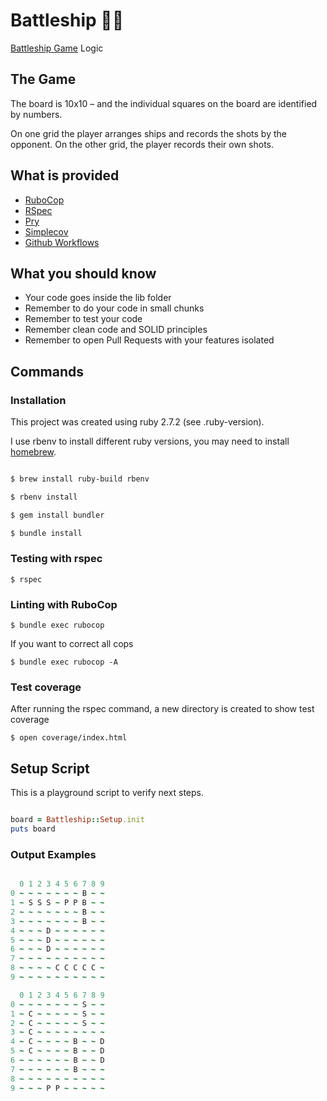 # Battleship 🏴‍☠️

[Battleship Game](https://en.wikipedia.org/wiki/Battleship_(game)) Logic

## The Game

The board is 10x10 – and the individual squares on the board are identified by numbers.

On one grid the player arranges ships and records the shots by the opponent.
On the other grid, the player records their own shots.


## What is provided

- [RuboCop](https://docs.rubocop.org/rubocop/index.html)
- [RSpec](https://relishapp.com/rspec)
- [Pry](https://github.com/pry/pry)
- [Simplecov](https://github.com/simplecov-ruby/simplecov)
- [Github Workflows](https://docs.github.com/en/actions/using-workflows)

## What you should know

- Your code goes inside the lib folder
- Remember to do your code in small chunks
- Remember to test your code
- Remember clean code and SOLID principles
- Remember to open Pull Requests with your features isolated

## Commands

### Installation

This project was created using ruby 2.7.2 (see .ruby-version).

I use rbenv to install different ruby versions, you may need to install [homebrew](https://brew.sh).

```bash

$ brew install ruby-build rbenv

$ rbenv install

$ gem install bundler

$ bundle install
```

### Testing with rspec

```
$ rspec
```

### Linting with RuboCop

```
$ bundle exec rubocop
```

If you want to correct all cops

```
$ bundle exec rubocop -A
```

### Test coverage

After running the rspec command, a new directory is created to show test coverage

```
$ open coverage/index.html
```


## Setup Script

This is a playground script to verify next steps.

```ruby

board = Battleship::Setup.init
puts board
```

### Output Examples

```ruby

  0 1 2 3 4 5 6 7 8 9
0 ~ ~ ~ ~ ~ ~ ~ B ~ ~
1 ~ S S S ~ P P B ~ ~
2 ~ ~ ~ ~ ~ ~ ~ B ~ ~
3 ~ ~ ~ ~ ~ ~ ~ B ~ ~
4 ~ ~ ~ D ~ ~ ~ ~ ~ ~
5 ~ ~ ~ D ~ ~ ~ ~ ~ ~
6 ~ ~ ~ D ~ ~ ~ ~ ~ ~
7 ~ ~ ~ ~ ~ ~ ~ ~ ~ ~
8 ~ ~ ~ ~ C C C C C ~
9 ~ ~ ~ ~ ~ ~ ~ ~ ~ ~
```

```ruby
  0 1 2 3 4 5 6 7 8 9
0 ~ ~ ~ ~ ~ ~ ~ S ~ ~
1 ~ C ~ ~ ~ ~ ~ S ~ ~
2 ~ C ~ ~ ~ ~ ~ S ~ ~
3 ~ C ~ ~ ~ ~ ~ ~ ~ ~
4 ~ C ~ ~ ~ ~ B ~ ~ D
5 ~ C ~ ~ ~ ~ B ~ ~ D
6 ~ ~ ~ ~ ~ ~ B ~ ~ D
7 ~ ~ ~ ~ ~ ~ B ~ ~ ~
8 ~ ~ ~ ~ ~ ~ ~ ~ ~ ~
9 ~ ~ ~ P P ~ ~ ~ ~ ~
```
